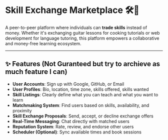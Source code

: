 # Skill Exchange Marketplace 🛠️🤝

A peer-to-peer platform where individuals can **trade skills** instead of money. Whether it's exchanging guitar lessons for cooking tutorials or web development for language tutoring, this platform empowers a collaborative and money-free learning ecosystem.

---
## ✨ Features (Not Guranteed but try to archieve as much feature I can)

- **User Accounts**: Sign up with Google, GitHub, or Email
- **User Profiles**: Bio, location, time zone, skills offered, skills wanted
- **Skill Listings**: Clearly define what you can teach and what you want to learn
- **Matchmaking System**: Find users based on skills, availability, and proximity
- **Skill Exchange Proposals**: Send, accept, or decline exchange offers
- **Real-Time Messaging**: Chat directly with matched users
- **Reputation System**: Rate, review, and endorse other users
- **Scheduler (Optional)**: Sync available times and book sessions
